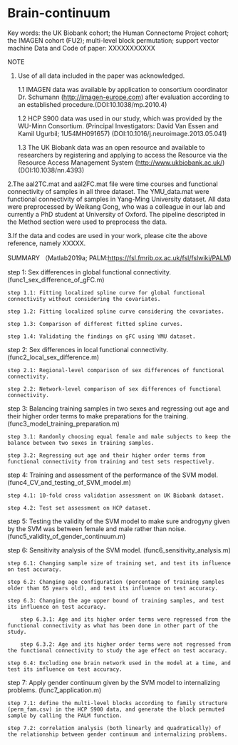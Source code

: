 # Brain-continuum
Key words: the UK Biobank cohort; the Human Connectome Project cohort; the IMAGEN cohort (FU2); multi-level block permutation; support vector machine
Data and Code of paper:
XXXXXXXXXXX

NOTE

1. Use of all data included in the paper was acknowledged.
    
    1.1 IMAGEN data was available by application to consortium coordinator Dr. Schumann (http://imagen-europe.com) after evaluation according to an established procedure.(DOI:10.1038/mp.2010.4)
    
    1.2 HCP S900 data was used in our study, which was provided by the WU-Minn Consortium. (Principal Investigators: David Van Essen and Kamil Ugurbil; 1U54MH091657) (DOI:10.1016/j.neuroimage.2013.05.041)
    
    1.3 The UK Biobank data was an open resource and available to researchers by registering and applying to access the Resource via the Resource Access Management System (http://www.ukbiobank.ac.uk/) (DOI:10.1038/nn.4393)

2.The aal2TC.mat and aal2FC.mat file were time courses and functional connectivity of samples in all three dataset. The YMU_data.mat were functional connectivity of samples in Yang-Ming University dataset. All data were preprocessed by Weikang Gong, who was a colleague in our lab and currently a PhD student at University of Oxford. The pipeline descripted in the Method section were used to preprocess the data.

3.If the data and codes are used in your work, please cite the above reference, namely XXXXX.

SUMMARY （Matlab2019a; PALM:https://fsl.fmrib.ox.ac.uk/fsl/fslwiki/PALM)

step 1: Sex differences in global functional connectivity. (func1_sex_difference_of_gFC.m)

    step 1.1: Fitting localized spline curve for global functional connectivity without considering the covariates.
    
    step 1.2: Fitting localized spline curve considering the covariates.
    
    step 1.3: Comparison of different fitted spline curves.
    
    step 1.4: Validating the findings on gFC using YMU dataset.


step 2: Sex differences in local functional connectivity. (func2_local_sex_difference.m)

    step 2.1: Regional-level comparison of sex differences of functional connectivity.
  
    step 2.2: Network-level comparison of sex differences of functional connectivity.


step 3: Balancing training samples in two sexes and regressing out age and their higher order terms to make preparations for the training. (func3_model_training_preparation.m)

    step 3.1: Randomly choosing equal female and male subjects to keep the balance between two sexes in training samples.
  
    step 3.2: Regressing out age and their higher order terms from functional connectivity from training and test sets respectively.


step 4: Training and assessment of the performance of the SVM model. (func4_CV_and_testing_of_SVM_model.m)

    step 4.1: 10-fold cross validation assessment on UK Biobank dataset.
  
    step 4.2: Test set assessment on HCP dataset.


step 5: Testing the validity of the SVM model to make sure androgyny given by the SVM was between female and male rather than noise. (func5_validity_of_gender_continuum.m)


step 6: Sensitivity analysis of the SVM model. (func6_sensitivity_analysis.m)

    step 6.1: Changing sample size of training set, and test its influence on test accuracy.
  
    step 6.2: Changing age configuration (percentage of training samples older than 65 years old), and test its influence on test accuracy.
  
    step 6.3: Changing the age upper bound of training samples, and test its influence on test accuracy.
  
        step 6.3.1: Age and its higher order terms were regressed from the functional connectivity as what has been done in other part of the study.
    
        step 6.3.2: Age and its higher order terms were not regressed from the functional connectivity to study the age effect on test accuracy.
    
    step 6.4: Excluding one brain network used in the model at a time, and test its influence on test accuracy.
  

step 7: Apply gender continuum given by the SVM model to internalizing problems. (func7_application.m)

    step 7.1: define the multi-level blocks according to family structure (perm_fam.csv) in the HCP S900 data, and generate the block permuted sample by calling the PALM function.
  
    step 7.2: correlation analysis (both linearly and quadratically) of the relationship between gender continuum and internalizing problems.
